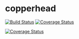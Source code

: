 copperhead
===========

[![Build Status](https://travis-ci.org/luketighe/copperhead.svg?branch=master)](https://travis-ci.org/luketighe/copperhead)
[![Coverage Status](https://coveralls.io/repos/github/luketighe/copperhead/badge.svg?branch=master)](https://coveralls.io/github/luketighe/copperhead?branch=master)

[![Coverage Status](https://coveralls.io/repos/luketighe/copperhead/badge.png)](https://coveralls.io/r/luketighe/copperhead)
